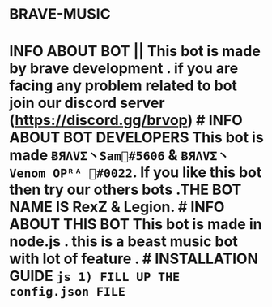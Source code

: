 # BRAVE-MUSIC
# INFO ABOUT BOT ||  This bot is made by brave development . if you are facing any problem related to bot join our discord server (https://discord.gg/brvop)     # INFO ABOUT BOT DEVELOPERS   This bot is made ```ɃЯΛVΣ丶Sam🦋#5606``` &amp; ```ɃЯΛVΣ丶Venom OPᴿᴬ 🍷#0022```.  If you like this bot then try our others bots  .THE BOT NAME IS **RexZ** &amp; **Legion**.    # INFO ABOUT THIS BOT This bot is made in node.js . this is a beast music bot with lot of feature . # INSTALLATION GUIDE ```js 1) FILL UP THE config.json FILE  ```
